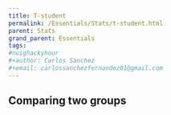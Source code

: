 ```yaml
---
title: T-student
permalink: /Essentials/Stats/t-student.html
parent: Stats
grand_parent: Essentials
tags: 
#nuighackyhour
#+author: Carlos Sanchez
#+email: carlossanchezfernandez01@gmail.com
---
```


## Comparing two groups
